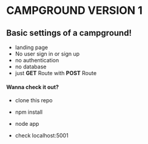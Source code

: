 # CAMPGROUND VERSION 1

## Basic settings of a campground!

- landing page
- No user sign in or sign up
- no authentication
- no database
- just **GET** Route with **POST** Route

#### Wanna check it out?

- clone this repo
- npm install
- node app

- check localhost:5001

